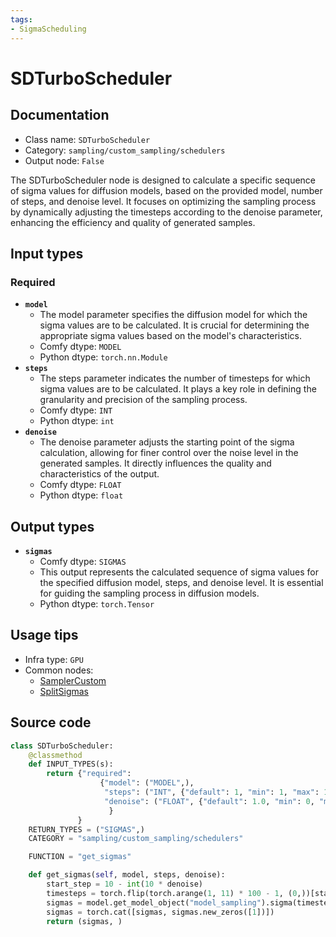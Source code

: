 ```yaml
---
tags:
- SigmaScheduling
---
```


# SDTurboScheduler
## Documentation
- Class name: `SDTurboScheduler`
- Category: `sampling/custom_sampling/schedulers`
- Output node: `False`

The SDTurboScheduler node is designed to calculate a specific sequence of sigma values for diffusion models, based on the provided model, number of steps, and denoise level. It focuses on optimizing the sampling process by dynamically adjusting the timesteps according to the denoise parameter, enhancing the efficiency and quality of generated samples.
## Input types
### Required
- **`model`**
    - The model parameter specifies the diffusion model for which the sigma values are to be calculated. It is crucial for determining the appropriate sigma values based on the model's characteristics.
    - Comfy dtype: `MODEL`
    - Python dtype: `torch.nn.Module`
- **`steps`**
    - The steps parameter indicates the number of timesteps for which sigma values are to be calculated. It plays a key role in defining the granularity and precision of the sampling process.
    - Comfy dtype: `INT`
    - Python dtype: `int`
- **`denoise`**
    - The denoise parameter adjusts the starting point of the sigma calculation, allowing for finer control over the noise level in the generated samples. It directly influences the quality and characteristics of the output.
    - Comfy dtype: `FLOAT`
    - Python dtype: `float`
## Output types
- **`sigmas`**
    - Comfy dtype: `SIGMAS`
    - This output represents the calculated sequence of sigma values for the specified diffusion model, steps, and denoise level. It is essential for guiding the sampling process in diffusion models.
    - Python dtype: `torch.Tensor`
## Usage tips
- Infra type: `GPU`
- Common nodes:
    - [SamplerCustom](../../Comfy/Nodes/SamplerCustom.md)
    - [SplitSigmas](../../Comfy/Nodes/SplitSigmas.md)



## Source code
```python
class SDTurboScheduler:
    @classmethod
    def INPUT_TYPES(s):
        return {"required":
                    {"model": ("MODEL",),
                     "steps": ("INT", {"default": 1, "min": 1, "max": 10}),
                     "denoise": ("FLOAT", {"default": 1.0, "min": 0, "max": 1.0, "step": 0.01}),
                      }
               }
    RETURN_TYPES = ("SIGMAS",)
    CATEGORY = "sampling/custom_sampling/schedulers"

    FUNCTION = "get_sigmas"

    def get_sigmas(self, model, steps, denoise):
        start_step = 10 - int(10 * denoise)
        timesteps = torch.flip(torch.arange(1, 11) * 100 - 1, (0,))[start_step:start_step + steps]
        sigmas = model.get_model_object("model_sampling").sigma(timesteps)
        sigmas = torch.cat([sigmas, sigmas.new_zeros([1])])
        return (sigmas, )

```
